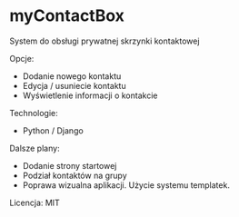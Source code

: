# myContactBox

System do obsługi prywatnej skrzynki kontaktowej

Opcje:
- Dodanie nowego kontaktu
- Edycja / usuniecie kontaktu
- Wyświetlenie informacji o kontakcie

Technologie:
- Python / Django

Dalsze plany:
- Dodanie strony startowej
- Podział kontaktów na grupy
- Poprawa wizualna aplikacji. Użycie systemu templatek.

Licencja:
MIT
